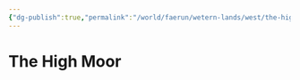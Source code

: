 ```yaml
---
{"dg-publish":true,"permalink":"/world/faerun/wetern-lands/west/the-high-moor/"}
---
```



# The High Moor